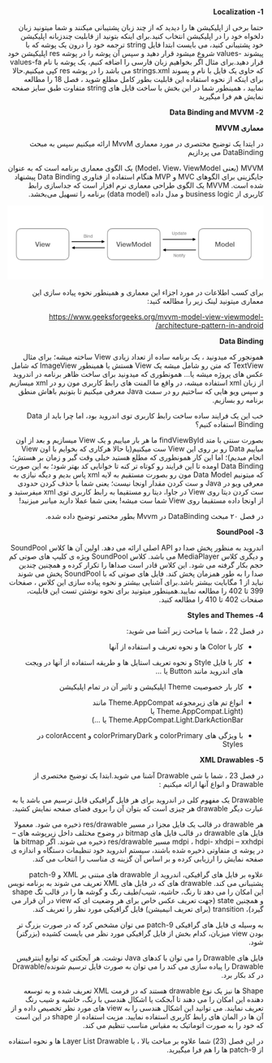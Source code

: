 <div dir="rtl" align='right'>

**1- Localization**

حتما برخی از اپلیکیشن ها را دیدید که از چند زبان پشتیبانی میکنند و شما میتونید زبان دلخواه خود را در اپلیکیشن انتخاب کنید.برای اینکه بتونید از قابلیت چندزبانه اپلیکیشن خود پشتیبانی کنید، می بایست ابتدا فایل string ترجمه خود را درون یک پوشه که با پیشوند -values شروع میشود قرار دهید و سپس آن پوشه را در پوشه res اپلیکیشن خود قرار دهید.برای مثال اگر بخواهیم  زبان فارسی را اضافه کنیم، یک پوشه با نام values-fa که حاوی یک فایل با نام و پسوند strings.xml می باشد را در پوشه res کپی میکنیم.حالا برای اینکه از نحوه استفاده این قابلیت بطور کامل مطلع شوید ، فصل 18 را مطالعه نمایید ، همینطور شما در این بخش با ساخت فایل های string متفاوت طبق سایز صفحه نمایش هم فرا میگیرید


**2- Data Binding and MVVM**


**معماری MVVM**

در ایتدا یک توضیح مختصری در مورد معماری MvvM ارائه میکنیم سپس به مبحث DataBinding می پردازیم

MVVM (یعنی Model، View، ViewModel) یک الگوی معماری برنامه است که به عنوان جایگزینی برای الگوهای MVC و MVP هنگام استفاده از فناوری Data Binding پیشنهاد شده است. MVVM یک الگوی طراحی معماری نرم افزار است که جداسازی رابط کاربری از business logic و مدل داده (data model) برنامه را تسهیل می‌بخشد.

![alt text](./images/a.png)

برای کسب اطلاعات در مورد اجزاء این معماری و همینطور نحوه پیاده سازی این معماری میتونید لینک زیر را مطالعه کنید:

https://www.geeksforgeeks.org/mvvm-model-view-viewmodel-architecture-pattern-in-android/



**Data Binding**

همونجور که میدونید ، یک برنامه ساده از تعداد زیادی View ساخته میشه؛ برای مثال TextView که متن رو شامل میشه یک View هستش یا همینطور ImageView که شامل عکس های پروژه میشه یا... همونطوری که میدونید برای ساخت ظاهر برنامه در اندروید از زبان xml استفاده میشه، در واقع ما المنت های رابط کاربری مون رو در xml میسازیم و سپس ویو هایی که ساختیم رو در سمت Java معرفی میکنیم تا بتونیم باهاش منطق برنامه رو بسازیم. 

خب این یک فرایند ساده ساخت رابط کاربری توی اندروید بود، اما چرا باید از Data Binding استفاده کنیم؟

بصورت سنتی با متد findViewById ما هر بار میاییم و یک View میسازیم و بعد از اون میاییم Data رو بر روی این View ست میکنیم(یا حالا هرکاری که بخوایم با اون View انجام میدیم)؛ اما این کار همونطوری که مطلع هستید خیلی وقت گیر و زمان بر هستش؛ Data Binding اومده تا این فرایند رو کوتاه تر کنه تا خوانایی کد بهتر شود؛ به این صورت که میتونیم Data Model مون رو بصورت مستقیم به لایه xml پاس بدیم و دیگه نیازی به معرفی ویو در Java و ست کردن مقدار اونجا نیست؛ یعنی شما با حذف کردن حدودی ست کردن دیتا روی View در جاوا، دیتا رو مستقیما به رابط کاربری توی xml میفرستید و از اونجا داده مستقیما روی View شما ست میشه! یعنی شما عملا دارید میانبر میزنید! 

در فصل ۲۰ مبحث DataBinding در Mvvm بطور مختصر توضیح داده شده.


**3- SoundPool**

اندروید به منظور پخش صدا دو API اصلی ارائه می دهد. اولین آن ها کلاس SoundPool و دیگری کلاس MediaPlayer می باشد. کلاس SoundPool ویژه ی کلیپ های صوتی کم حجم بکار گرفته می شود. این کلاس قادر است صداها را تکرار کرده و همچنین چندین صدا را به طور همزمان پخش کند. فایل های صوتی که با SoundPool پخش می شوند نباید از 1 مگابایت بیشتر باشد.برای آشنایی بیشتر و نحوه پیاده سازی این کلاس ، صفحات 399 تا 402 را مطالعه نمایید.همینطور میتونید برای نحوه نوشتن تست این قابلیت، صفحات 402 تا 410 را مطالعه کنید.



**4- Styles and Themes**

در فصل 22 ، شما با مباحث زیر آشنا می شوید:

- کار با Color ها و نحوه تعریف و استفاده از آنها

- کار با فایل Style  و نحوه تعریف استایل ها و طریقه استفاده از آنها در ویجت های اندروید مانند Button یا ...

- کار بار خصوصیت Theme اپلیکیشن و تاثیر آن در تمام اپلیکیشن

- انواع تم های زیرمجوعه Theme.AppCompat مانند (Theme.AppCompat.Light یا Theme.AppCompat.Light.DarkActionBar یا ...)

- با ویژگی های colorPrimary و colorPrimaryDark و colorAccent در Styles



**5- XML Drawables**

در فصل 23 ، شما با شی Drawable  آشنا می شوید.ابتدا یک توضیح مختصری از Drawable و انواع آنها ارائه میکنیم :

Drawable یک مفهوم کلی در اندروید برای هر فایل گرافیکی قابل ترسیم می باشد یا به عبارت دیگر drawable هر چیزی است که بتوان آن را بروی فضای صفحه نمایش کشید.

هر drawable در قالب یک فایل مجزا در مسیر res/drawable ذخیره می شود. معمولا فایل های drawable در قالب فایل های bitmap در وضوح مختلف داخل زیرپوشه های –mdpi ، hdpi- xhdpi – xxhdpi مسیر res/drawable ذخیره می شوند. اگر bitmap ها در پوشه ی متفاوتی ذخیره شده باشند، سیستم اندروید خود تنظیمات دستگاه و اندازه ی صفحه نمایش را ارزیابی کرده و بر اساس آن گزینه ی مناسب را انتخاب می کند.

علاوه بر فایل های گرافیکی، اندروید از drawable های مبتنی بر XML و 9-patch پشتیبانی می کند. drawable های که در فایل های XML تعریف می شوند به برنامه نویس این امکان را می دهد تا رنگ، حاشیه، شیب/طیف رنگ و گوشه ها را در قالب تگ shape و همچنین state (جهت تعریف عکس خاص برای هر وضعیت ای که view در آن قرار می گیرد)، transition (برای تعریف انیمیشن) فایل گرافیکی مورد نظر را تعریف کند. 

به وسیله ی فایل های گرافیکی 9-patch می توان مشخص کرد که در صورت بزرگ تر بودن view میزبان، کدام بخش از فایل گرافیکی مورد نظر می بایست کشیده (بزرگتر) شود. 

فایل های Drawable را می توان با کدهای Java نوشت. هر آبجکتی که توابع اینترفیس Drawable را پیاده سازی می کند را می توان به صورت فایل ترسیم شونده/Drawable در کد بکار برد. 

Shape ها نیز یک نوع drawable هستند که در فرمت XML تعریف شده و به توسعه دهنده این امکان را می دهند تا آبجکت یا اشکال هندسی با رنگ، حاشیه و شیب رنگ تعریف نمایند. می توانید این اشکال هندسی را به view های مورد نظر تخصیص داده و از آن ها در المان های رابط کاربری استفاده نمایید. مزیت استفاده از shape در این است که خود را به صورت اتوماتیک به مقیاس مناسب تنظیم می کند. 

در این فصل (23) شما علاوه بر مباحث بالا ، با Layer List Drawable  ها  و نحوه استفاده از 9-patch ها را هم فرا میگیرید.



</div>